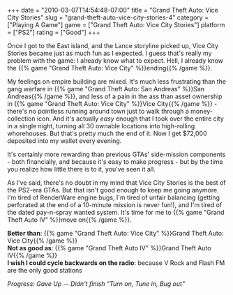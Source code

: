 +++
date = "2010-03-07T14:54:48-07:00"
title = "Grand Theft Auto: Vice City Stories"
slug = "grand-theft-auto-vice-city-stories-4"
category = ["Playing A Game"]
game = ["Grand Theft Auto: Vice City Stories"]
platform = ["PS2"]
rating = ["Good"]
+++

Once I got to the East island, and the Lance storyline picked up, Vice City Stories became just as much fun as I expected.  I guess that's really my problem with the game: I already know what to expect.  Hell, I already know the {{% game "Grand Theft Auto: Vice City" %}}ending{{% /game %}}.

My feelings on empire building are mixed.  It's much less frustrating than the gang warfare in {{% game "Grand Theft Auto: San Andreas" %}}San Andreas{{% /game %}}, and less of a pain in the ass than asset ownership in {{% game "Grand Theft Auto: Vice City" %}}Vice City{{% /game %}} - there's no pointless running around town just to walk through a money-collection icon.  And it's actually <i>easy</i> enough that I took over the entire city in a single night, turning all 30 ownable locations into high-rolling whorehouses.  But that's pretty much the end of it.  Now I get $72,000 deposited into my wallet every evening.

It's certainly more rewarding than previous GTAs' side-mission components - both financially, and because it's easy to make progress - but by the time you realize how little there is to it, you've seen it all.

As I've said, there's no doubt in my mind that Vice City Stories is the best of the PS2-era GTAs.  But that isn't good enough to keep me going anymore.  I'm tired of RenderWare engine bugs, I'm tired of unfair balancing (getting perforated at the end of a 10-minute mission is never fun!), and I'm tired of the dated pay-n-spray wanted system.  It's time for me to {{% game "Grand Theft Auto IV" %}}move on{{% /game %}}.

<b>Better than</b>: {{% game "Grand Theft Auto: Vice City" %}}Grand Theft Auto: Vice City{{% /game %}}  
<b>Not as good as</b>: {{% game "Grand Theft Auto IV" %}}Grand Theft Auto IV{{% /game %}}  
<b>I wish I could cycle backwards on the radio</b>: because V Rock and Flash FM are the only good stations

<i>Progress: Gave Up -- Didn't finish "Turn on, Tune in, Bug out"</i>